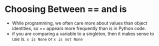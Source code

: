 # Choosing Between == and is
- While programming, we often care more about values than object identities, so == appears more frequently than is in Python code.
- if you are comparing a variable to a singleton, then it makes sense to use is. 
`x is None` or `x is not None`


